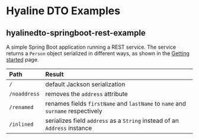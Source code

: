 Hyaline DTO Examples
====================

## hyalinedto-springboot-rest-example

A simple Spring Boot application running a REST service.
The service returns a `Person` object serialized in different ways, as shown in the [Getting started](https://github.com/Bluesoul/hyaline-dto/wiki/Getting-started) page.

Path | Result 
:-----|:-----------
`/` | default Jackson serialization
`/noaddress` | removes the `address` attribute
`/renamed` | renames fields `firstName` and `lastName` to `name` and `surname` respectively
`/inlined` | serializes field `address` as a `String` instead of an `Address` instance
